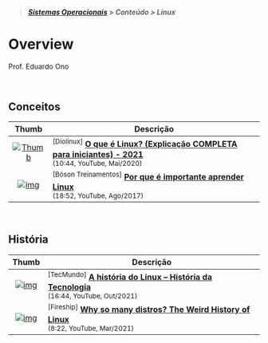 > <h5><a href="https://github.com/eduardo-ono/Sistemas-Operacionais">Sistemas Operacionais</a> > Conteúdo > Linux</h5>

# Overview

Prof. Eduardo Ono

<br>

## Conceitos

| Thumb | Descrição |
| :-: | --- |
| [![Thumb](https://img.youtube.com/vi/K05CssAbQgo/default.jpg)](https://www.youtube.com/watch?v=K05CssAbQgo "O que é Linux? (Explicação COMPLETA para iniciantes) - 2021") | <sup>[Diolinux]</sup> [__O que é Linux? (Explicação COMPLETA para iniciantes) - 2021__](https://www.youtube.com/watch?v=K05CssAbQgo) <br> <small>(10:44, YouTube, Mai/2020)</small>
| [![img](https://img.youtube.com/vi/UsHiWIgxj2M/default.jpg)](https://www.youtube.com/watch?v=UsHiWIgxj2M "Por que é importante aprender Linux") | <sup>[Bóson Treinamentos]</sup> [__Por que é importante aprender Linux__](https://www.youtube.com/watch?v=UsHiWIgxj2M) <br> <small>(18:52, YouTube, Ago/2017)</small>

<br>

## História

| Thumb | Descrição |
| :-: | --- |
| [![img](https://img.youtube.com/vi/tt2nHK0oaSg/default.jpg)](https://www.youtube.com/watch?v=tt2nHK0oaSg) | <sup>[TecMundo]</sup> [__A história do Linux – História da Tecnologia__](https://www.youtube.com/watch?v=tt2nHK0oaSg) <br> <sub>(16:44, YouTube, Out/2021)</sub>
| [![img](https://img.youtube.com/vi/ShcR4Zfc6Dw/default.jpg)](https://www.youtube.com/watch?v=ShcR4Zfc6Dw) | <sup>[Fireship]</sup> [__Why so many distros? The Weird History of Linux__](https://www.youtube.com/watch?v=ShcR4Zfc6Dw) <br> <sub>(8:22, YouTube, Mar/2021)</sub>

<br>
